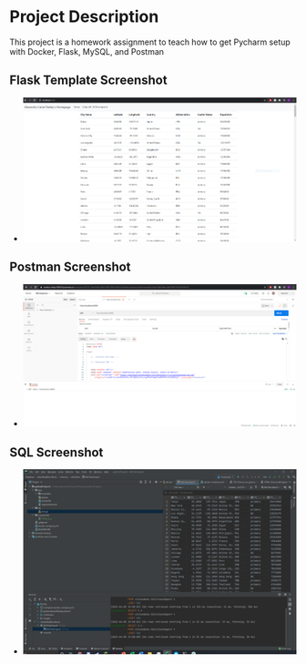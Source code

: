 # Project Description
This project is a homework assignment to teach how to get Pycharm setup with Docker, Flask, MySQL, and Postman
## Flask Template Screenshot
* ![localhost html screenshot](screenshots/HTML.png)

## Postman Screenshot
* ![postman request output](screenshots/Postman.png)

## SQL Screenshot
* ![SQL Database in PyCharm](screenshots/SQL.png)